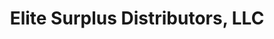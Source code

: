 ---
title: "Elite Surplus Distributors, LLC"
url: /hesperia/elite-surplus-distributors-llc/
shop: wholesale
---
